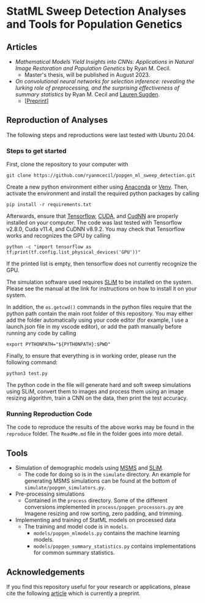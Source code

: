 # StatML Sweep Detection Analyses and Tools for Population Genetics

## Articles

- *Mathematical Models Yield Insights into CNNs: Applications in Natural Image Restoration and Population Genetics* by Ryan M. Cecil.
  - Master's thesis, will be published in August 2023.
- *On convolutional neural networks for selection inference: revealing the lurking role of preprocessing, and the surprising effectiveness of summary statistics* by Ryan M. Cecil and [Lauren Sugden](https://www.duq.edu/faculty-and-staff/lauren-sugden.php).
    - [[Preprint](https://www.biorxiv.org/content/10.1101/2023.02.26.530156v1)]


## Reproduction of Analyses

The following steps and reproductions were last tested with Ubuntu 20.04. 

### Steps to get started

First, clone the repository to your computer with 

```
git clone https://github.com/ryanmcecil/popgen_ml_sweep_detection.git
```

Create a new python environment either using [Anaconda](https://conda.io/projects/conda/en/latest/user-guide/tasks/manage-environments.html) or [Venv](https://docs.python.org/3/library/venv.html). Then, activate the environment and install the required python packages by calling

```
pip install -r requirements.txt
```

Afterwards, ensure that [Tensorflow](https://www.tensorflow.org/), [CUDA](https://developer.nvidia.com/cuda-toolkit), and [CudNN](https://developer.nvidia.com/cuda-toolkit) are properly installed on your computer. The code was last tested with Tensorflow v2.8.0, Cuda v11.4, and CuDNN v8.9.2. You may check that Tensorflow works and recognizes the GPU by calling

```
python -c "import tensorflow as tf;print(tf.config.list_physical_devices('GPU'))"
```
If the printed list is empty, then tensorflow does not currently recognize the GPU.

The simulation software used requires [SLiM](https://messerlab.org/slim/) to be installed on the system. Please see the manual at the link for instructions on how to install it on your system.

In addition, the `os.getcwd()` commands in the python files require that the python path contain the main root folder of this repository. You may either add the folder automatically using your code editor (for example, I use a launch.json file in my vscode editor), or add the path manually before running any code by calling

```
export PYTHONPATH="${PYTHONPATH}:$PWD"
```

Finally, to ensure that everything is in working order, please run the following command:

```
python3 test.py
```

The python code in the file will generate hard and soft sweep simulations using SLiM, convert them to images and process them using an image resizing algorithm, train a CNN on the data, then print the test accuracy.

### Running Reproduction Code

The code to reproduce the results of the above works may be found in the `reproduce` folder. The `ReadMe.md` file in the folder goes into more detail.

## Tools

- Simulation of demographic models using [MSMS](https://www.ncbi.nlm.nih.gov/pmc/articles/PMC2916717/) and [SLiM](https://messerlab.org/slim/).
  - The code for doing so is in the `simulate` directory. An example for generating MSMS simulations can be found at the bottom of `simulate/popgen_simulators.py`.
- Pre-processing simulations
  - Contained in the `process` directory. Some of the different conversions implemented in `process/popgen_processors.py` are Imagene resizing and row sorting, zero padding, and trimming.
- Implementing and training of StatML models on processed data
  - The training and model code is in `models`. 
    - `models/popgen_mlmodels.py` contains the machine learning models.
    - `models/popgen_summary_statistics.py` contains implementations for common summary statistics.

## Acknowledgements

If you find this repository useful for your research or applications, please cite the following [article](https://www.biorxiv.org/content/10.1101/2023.02.26.530156v1) which is currently a preprint.